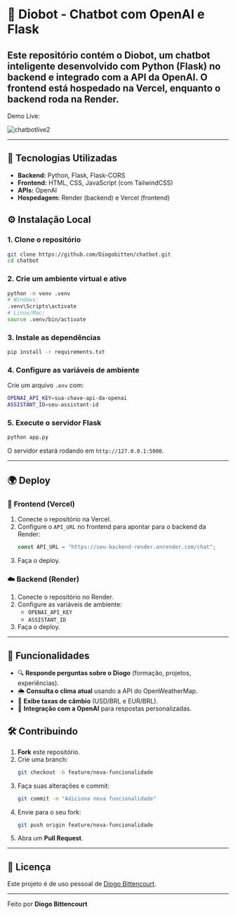 # 🤖 Diobot - Chatbot com OpenAI e Flask

Este repositório contém o **Diobot**, um chatbot inteligente desenvolvido com **Python (Flask)** no backend e integrado com a **API da OpenAI**. O frontend está hospedado na **Vercel**, enquanto o backend roda na **Render**.
---
Demo Live:

![chatbotlive2](https://github.com/user-attachments/assets/ecb9013d-9dc8-49f2-93af-c4932bae4154)


---
## 🚀 Tecnologias Utilizadas

- **Backend:** Python, Flask, Flask-CORS  
- **Frontend:** HTML, CSS, JavaScript (com TailwindCSS)  
- **APIs:** OpenAI 
- **Hospedagem:** Render (backend) e Vercel (frontend)  

## ⚙️ Instalação Local

### 1. Clone o repositório
```bash
git clone https://github.com/Diogobitten/chatbot.git
cd chatbot
```

### 2. Crie um ambiente virtual e ative
```bash
python -m venv .venv
# Windows:
.venv\Scripts\activate
# Linux/Mac:
source .venv/bin/activate
```

### 3. Instale as dependências
```bash
pip install -r requirements.txt
```

### 4. Configure as variáveis de ambiente
Crie um arquivo `.env` com:
```bash
OPENAI_API_KEY=sua-chave-api-da-openai
ASSISTANT_ID=seu-assistant-id
```

### 5. Execute o servidor Flask
```bash
python app.py
```
O servidor estará rodando em `http://127.0.0.1:5000`.

---

## 🌍 Deploy

### 🔗 **Frontend (Vercel)**
1. Conecte o repositório na Vercel.  
2. Configure o `API_URL` no frontend para apontar para o backend da Render:
   ```javascript
   const API_URL = "https://seu-backend-render.onrender.com/chat";
   ```
3. Faça o deploy.

### ☁️ **Backend (Render)**
1. Conecte o repositório no Render.  
2. Configure as variáveis de ambiente:
   - `OPENAI_API_KEY`
   - `ASSISTANT_ID`
3. Faça o deploy.

---

## 💬 Funcionalidades

- 🔍 **Responde perguntas sobre o Diogo** (formação, projetos, experiências).  
- 🌦️ **Consulta o clima atual** usando a API do OpenWeatherMap.  
- 💱 **Exibe taxas de câmbio** (USD/BRL e EUR/BRL).  
- 🤖 **Integração com a OpenAI** para respostas personalizadas.  

## 🛠️ Contribuindo

1. **Fork** este repositório.  
2. Crie uma branch:
   ```bash
   git checkout -b feature/nova-funcionalidade
   ```
3. Faça suas alterações e commit:
   ```bash
   git commit -m "Adiciona nova funcionalidade"
   ```
4. Envie para o seu fork:
   ```bash
   git push origin feature/nova-funcionalidade
   ```
5. Abra um **Pull Request**.

---

## 📄 Licença

Este projeto é de uso pessoal de [Diogo Bittencourt](https://www.linkedin.com/in/diogo-bittencourt-de-oliveira/).

---

Feito por **Diogo Bittencourt**
